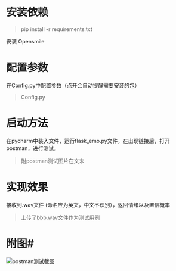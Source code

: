 # 安装依赖 #

> pip install -r requirements.txt

安装 Opensmile
##
# 配置参数 #

在Config.py中配置参数（点开会自动提醒需要安装的包）
> Config.py
##
# 启动方法 #
在pycharm中装入文件，运行flask_emo.py文件，在出现链接后，打开postman，进行测试。
>  附postman测试图片在文末

##
# 实现效果 #

接收到.wav文件 (命名应为英文，中文不识别），返回情绪以及置信概率
> 上传了bbb.wav文件作为测试用例 
##
# 附图#
![postman测试截图](https://i.imgur.com/SwtchcQ.jpg)

